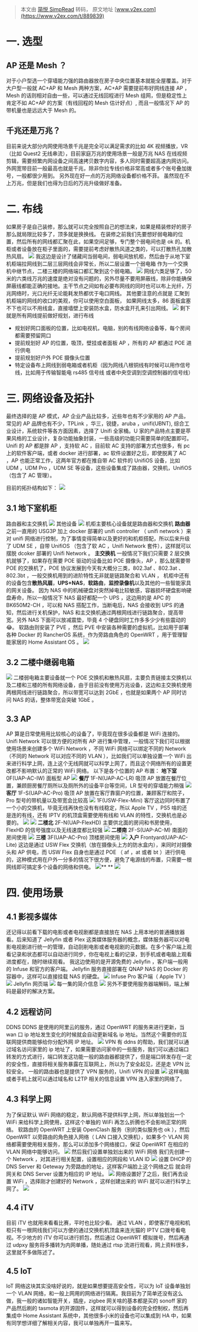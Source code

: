 > 本文由 [简悦 SimpRead](http://ksria.com/simpread/) 转码， 原文地址 [www.v2ex.com](https://www.v2ex.com/t/889839)

一. 选型
=====

AP 还是 Mesh ？
------------

对于小户型选一个穿墙能力强的路由器放在房子中央位置基本就能全屋覆盖。对于大户型一般就 AC+AP 和 Mesh 两种方案，AC+AP 需要提前布好网线连接 AP ，Mesh 的话则相对自由一些，可以通过无线回程进行 Mesh 组网，但是稳定性上肯定不如 AC+AP 的方案（有线回程的 Mesh 估计好点）, 而且一般情况下 AP 的带机量也是远远大于 Mesh 的。

千兆还是万兆？
-------

目前来说大部分内网使用场景千兆是完全可以满足需求的比如 4K 视频播放，VR （比如 Quest2 无线串流），目前家庭万兆的使用场景一般是万兆 NAS 在线视频剪辑，需要频繁内网设备之间高速拷贝数字内容，多人同时需要超高速内网访问。 外网宽带目前一般最高也就是千兆，除非你拉专线价格非常高或者多个账号叠加拨号，一般都很少用到。 另外现在好一点的万兆网络设备都价格不菲。 虽然现在不上万兆，但是我们也得为日后的万兆升级做好准备。

二. 布线
=====

如果房子是自己装修，那么就可以完全按照自己的想法来，如果是精装修好的房子那么就局限比较多了，顶多就是换换线。 在装修之前我们先要想好弱电箱的位置，然后所有的网线都汇聚在此，如果空间足够，专门整个弱电间也是 ok 的。机柜或者设备放在柜子里面的，需要提前考虑好散热风道之类的，可以打散热孔加散热风扇。 ![](https://cdn.nlark.com/yuque/0/2022/jpeg/328998/1661952711348-53d077c2-4c3f-4c6a-8b44-02a3195bd1d1.jpeg#clientId=u9290e070-0038-4&crop=0&crop=0&crop=1&crop=1&from=paste&id=u7524e969&margin=%5Bobject%20Object%5D&originHeight=667&originWidth=1000&originalType=url&ratio=1&rotation=0&showTitle=false&status=done&style=none&taskId=u5bf9b74d-4d0f-4e9a-bc56-e82fddbefb3&title=) 我这边是设计了储藏间当弱电间，弱电间放机柜，然后由于从地下室机柜端拉网线到二层三层网线会非常长，所以二层设置一个弱电箱 作为一个交换机中继节点，二楼三楼的网络端口都汇聚到这个弱电箱。 ![](https://cdn.nlark.com/yuque/0/2022/jpeg/328998/1661952711903-614fc23e-2fa3-4f65-8a53-96e68e125b5e.jpeg#clientId=u9290e070-0038-4&crop=0&crop=0&crop=1&crop=1&from=paste&id=uc9db4478&margin=%5Bobject%20Object%5D&originHeight=855&originWidth=627&originalType=url&ratio=1&rotation=0&showTitle=false&status=done&style=none&taskId=u107cbd48-a28e-42b9-b2f3-4246db1ba93&title=) 网线六类足够了，50 米的六类线万兆的速度是绝对没有问题的，另外尽量不要用屏蔽线，除非你能确保屏蔽线都能正确的接地。主干节点之间如有必要布网线的同时也可以布上光纤，万兆网络时，光口光纤无论能耗发热都优于电口网线。 其他要注意的点就是 汇聚到机柜端的网线的收口的美观，你可以使用空白面板， 如果网线太多，86 面板盒塞不下也可以不用线盒，直接墙壁上安装防水盒，防水盒开孔来引出网线。 ![](https://cdn.nlark.com/yuque/0/2022/jpeg/328998/1661952712102-405e29ef-f08d-4d76-a3c9-cead9544933b.jpeg#clientId=u9290e070-0038-4&crop=0&crop=0&crop=1&crop=1&from=paste&id=u18e13eb5&margin=%5Bobject%20Object%5D&originHeight=667&originWidth=1000&originalType=url&ratio=1&rotation=0&showTitle=false&status=done&style=none&taskId=u7e3eb9d1-d931-4d9b-b0ad-c162893cd5c&title=) 剩下就是所有网线提前做好规划，进行布线

*   规划好网口面板的位置，比如电视机，电脑，别的有线网络设备等，每个房间都需要预留网口
*   提前规划好 AP 的位置，吸顶，壁挂或者面板 AP ，所有的 AP 都通过 POE 进行供电
*   提前规划好户外 POE 摄像头位置
*   特定设备布上网线到弱电箱或者机柜（因为网线八根铜线有时候可以用作信号线，比如用于传输智能电 rs485 信号线 或者中央空调到空调控制器的信号线）

三. 网络设备及拓扑
==========

最终选择的是 AP 模式，AP 企业产品比较多，近些年也有不少家用的 AP 产品，常见的 AP 品牌也有不少，TPLink ，华三，锐捷，aruba ，unifi(UBNT), 综合工业设计，系统软件等各方面因素，选择了 Unifi 全家桶。U 家的产品特点主要是苹果风格的工业设计，复杂功能抽象封装，一些高级的功能只需要简单的配置即可。 Unifi 的 AP 都是胖 AP ，支持软 AC ，目前软 AC 支持的部署方式也很多，有 pc 上的软件客户端，或者 docker 进行部署，ac 软件设置好之后，即使脱离了 AC ，AP 也能正常工作，这两年官方都在推自带 AC 软件的 UnifiOS 设备，比如 UDM ，UDM Pro ，UDM SE 等设备，这些设备集成了路由器，交换机，UnifiOS （包含了 AC 管理）。

目前的拓扑结构如下： ![](https://cdn.nlark.com/yuque/0/2022/jpeg/328998/1661952712196-5e4b4143-0142-45bb-8028-3c6f6ef72704.jpeg#clientId=u9290e070-0038-4&crop=0&crop=0&crop=1&crop=1&from=paste&height=418&id=udc24456c&margin=%5Bobject%20Object%5D&originHeight=835&originWidth=1000&originalType=url&ratio=1&rotation=0&showTitle=false&status=done&style=none&taskId=ub224e0bb-bf39-4b32-909a-07c423378a1&title=&width=500)

3.1 地下室机柜
---------

路由器和主交换机 ![](https://cdn.nlark.com/yuque/0/2022/jpeg/328998/1661952712243-aa1733bc-3e68-4585-9c55-c9e7a1e14996.jpeg#clientId=u9290e070-0038-4&crop=0&crop=0&crop=1&crop=1&from=paste&height=334&id=u3c3670bb&margin=%5Bobject%20Object%5D&originHeight=667&originWidth=1000&originalType=url&ratio=1&rotation=0&showTitle=false&status=done&style=none&taskId=uf96a624d-8383-46fd-80b8-85d401adea1&title=&width=500) 其他设备 ![](https://cdn.nlark.com/yuque/0/2022/jpeg/328998/1661952712511-6aeeaf03-e163-4f5d-af94-22856ad4ff10.jpeg#clientId=u9290e070-0038-4&crop=0&crop=0&crop=1&crop=1&from=paste&height=334&id=u9679ad31&margin=%5Bobject%20Object%5D&originHeight=667&originWidth=1000&originalType=url&ratio=1&rotation=0&showTitle=false&status=done&style=none&taskId=ubfcabf50-a3a2-49be-bf98-d2e579ba6f6&title=&width=500) 机柜主要核心设备就是路由器和交换机 **路由器** 之前一直用的 USG3P 加上 docker 部署的 unifi controller （ unifi network ）来对 unifi 网络进行控制，为了事情变得简单以及更好的和机柜搭配，所以后来升级了 UDM SE ，自带 UnifiOS （包含了软 AC ，Unifi Network 套件），这样就可以摆脱 dcoker 部署的 Unifi Network 。 **主交换机** 一般情况下我们只需要 2 层交换机就够了，如果存在需要 POE 驱动的设备比如 POE 摄像头，AP ，那么就需要带 POE 的交换机了，POE 协议发展到今天有大概分三类，802.3af 、802.3at 、802.3bt ，一般交换机用到的进阶特性无非就是链路聚合和 VLAN ， 机柜中还有的设备包含**散热风扇**，**UPS+NAS**，**软路由**，**监控录像机**以及其他的一些智能家具的网关设备。 因为 NAS 中的机械硬盘对突然掉电比较敏感，容器损坏硬盘影响硬盘寿命，所以一般情况下 NAS 最好都配一个 UPS ，这边用的是 APC 的 BK650M2-CH ，可以和 NAS 搭配工作，当断电后，NAS 会接收到 UPS 的通知，然后进行关机保护，NAS 和主交换机通过两根网线进行链路聚合，提高带宽。另外 NAS 下面可以放减震垫，毕竟 4 个硬盘同时工作多多少少有些震动的😂。 软路由则安装了 PVE ，然后 PVE 中安装各种需要的虚拟机，比如用于部署各种 Docker 的 RancherOS 系统，作为旁路由角色的 OpenWRT ，用于管理智能家居的 Home Assistant OS 。 ![](https://cdn.nlark.com/yuque/0/2022/png/328998/1661952712303-7dec49dc-ca7c-44a1-a6b1-754913302822.png#clientId=u9290e070-0038-4&crop=0&crop=0&crop=1&crop=1&from=paste&height=276&id=u084ec47c&margin=%5Bobject%20Object%5D&originHeight=552&originWidth=402&originalType=url&ratio=1&rotation=0&showTitle=false&status=done&style=none&taskId=ue89826ef-a9fe-452d-a0cd-b5ea8c07e95&title=&width=201)

**3.2 二楼中继弱电箱**
---------------

![](https://cdn.nlark.com/yuque/0/2022/jpeg/328998/1661952712668-40dcead4-693e-418f-b1ea-ca6042c9fa81.jpeg#clientId=u9290e070-0038-4&crop=0&crop=0&crop=1&crop=1&from=paste&height=334&id=uc6366a41&margin=%5Bobject%20Object%5D&originHeight=667&originWidth=1000&originalType=url&ratio=1&rotation=0&showTitle=false&status=done&style=none&taskId=u5614dc84-484f-46ec-b7fd-575b235141f&title=&width=500) 二楼弱电箱主要设备就一个 POE 交换机和散热风扇，主要负责链接主交换机以及二楼和三楼的所有网络设备，由于目前没有使用万兆设备，这边和主交换机使用两根网线进行链路聚合，所以带宽可以达到 2GbE ，也就是如果两个 AP 同时访问 NAS 的话，整体带宽会突破 1GbE 。

**3.3 AP**
----------

AP 算是日常使用用比较核心的设备了，毕竟现在很多设备都是 WiFi 连接的。Unifi Network 可以很方便的对所有 AP 进行集中管理，一般情况下我们可以根据使用场景来创建多个 WiFi Network ，不同 WiFi 网络可以绑定不同的 Network （不同的 Network 可以对应不同的 VLAN ），比如我们可以单独设置一个 WiFi 出来进行科学上网，连上这个无线网就可以科学上网了，而且这个网络所有的设置更改都不影响默认的正常的 WiFi 网络。 以下是各个位置的 AP 布置： **地下室** 0F(UAP-AC-IW) 面板型 AP ![](https://cdn.nlark.com/yuque/0/2022/jpeg/328998/1661952712659-39751971-cc7f-4b6b-9d5d-b0ac23533914.jpeg#clientId=u9290e070-0038-4&crop=0&crop=0&crop=1&crop=1&from=paste&height=334&id=u41a46f80&margin=%5Bobject%20Object%5D&originHeight=667&originWidth=1000&originalType=url&ratio=1&rotation=0&showTitle=false&status=done&style=none&taskId=u87f2e711-5ec9-44bb-81d0-f30e1b7c651&title=&width=500) **餐厅** 1F-N(UAP-AC-LR) 吸顶 AP 放置在餐厅位置，兼顾厨房餐厅厕所以及厕所外的设备平台等空间，LR 型号的穿墙能力稍强 ![](https://cdn.nlark.com/yuque/0/2022/jpeg/328998/1661952712836-584de71d-cd0a-4a48-88d1-d5c23b79b677.jpeg#clientId=u9290e070-0038-4&crop=0&crop=0&crop=1&crop=1&from=paste&height=334&id=u66340c13&margin=%5Bobject%20Object%5D&originHeight=667&originWidth=1000&originalType=url&ratio=1&rotation=0&showTitle=false&status=done&style=none&taskId=ud7462bb8-d848-409a-ac1d-8df1cb3cff6&title=&width=500) **客厅** 1F-S(UAP-AC-Pro) 吸顶 AP 放置在客厅靠窗户的位置，兼顾客厅和院子，Pro 型号的带机量以及带宽会比较高 ![](https://cdn.nlark.com/yuque/0/2022/jpeg/328998/1661952712872-b075bcda-8e7b-4d6d-b294-c196049b696d.jpeg#clientId=u9290e070-0038-4&crop=0&crop=0&crop=1&crop=1&from=paste&height=334&id=u9301dd9d&margin=%5Bobject%20Object%5D&originHeight=667&originWidth=1000&originalType=url&ratio=1&rotation=0&showTitle=false&status=done&style=none&taskId=u85719376-cb1f-4414-9e7a-d3454b46848&title=&width=500) 1F(USW-Flex-Mini) 客厅这边同时布置了一个小的交换机，毕竟无线再快也没有有线稳定，所以 Apple TV ，PS5 啥的还是连的有线，还有 IPTV 的机顶盒需要使用有线和 VLAN 的特性，交换机也是必要的。 ![](https://cdn.nlark.com/yuque/0/2022/jpeg/328998/1661952713184-acc857ed-745a-4617-8919-5e274decc36c.jpeg#clientId=u9290e070-0038-4&crop=0&crop=0&crop=1&crop=1&from=paste&height=334&id=u150d369f&margin=%5Bobject%20Object%5D&originHeight=667&originWidth=1000&originalType=url&ratio=1&rotation=0&showTitle=false&status=done&style=none&taskId=u7fe8f5f3-3f3a-47a9-8f65-413ce3e43b4&title=&width=500) ![](https://cdn.nlark.com/yuque/0/2022/jpeg/328998/1661952713291-3a4437a3-a729-4dcb-b517-39dd84bef74d.jpeg#clientId=u9290e070-0038-4&crop=0&crop=0&crop=1&crop=1&from=paste&height=334&id=u4480de83&margin=%5Bobject%20Object%5D&originHeight=667&originWidth=1000&originalType=url&ratio=1&rotation=0&showTitle=false&status=done&style=none&taskId=u11654458-4a81-40f2-b15a-01e5743f235&title=&width=500) **二楼北** 2F-N(UAP-FlexHD) 主要供北面的房间和书房使用，FlexHD 的信号强度以及无线速度都比较强 ![](https://cdn.nlark.com/yuque/0/2022/jpeg/328998/1661952713288-54d45e34-bd23-4b0c-9333-db66c51c8de4.jpeg#clientId=u9290e070-0038-4&crop=0&crop=0&crop=1&crop=1&from=paste&height=334&id=ud519ba0b&margin=%5Bobject%20Object%5D&originHeight=667&originWidth=1000&originalType=url&ratio=1&rotation=0&showTitle=false&status=done&style=none&taskId=u3d0a7045-80ec-4614-9dc7-0e634fcea1d&title=&width=500) **二楼南** 2F-S(UAP-AC-M) 南面的房间使用 ![](https://cdn.nlark.com/yuque/0/2022/jpeg/328998/1661952713417-a05bbdf9-cf69-499a-b76f-14f88ef5f47b.jpeg#clientId=u9290e070-0038-4&crop=0&crop=0&crop=1&crop=1&from=paste&height=334&id=u0ad27754&margin=%5Bobject%20Object%5D&originHeight=667&originWidth=1000&originalType=url&ratio=1&rotation=0&showTitle=false&status=done&style=none&taskId=u08f6eaa5-0145-40e2-a329-323eac0aed6&title=&width=500) **三楼** 3F(UAP-AC-Pro) 顶楼房间使用 ![](https://cdn.nlark.com/yuque/0/2022/jpeg/328998/1661952713494-2019cec8-9830-4ec3-b498-d86c23369359.jpeg#clientId=u9290e070-0038-4&crop=0&crop=0&crop=1&crop=1&from=paste&height=334&id=u474212d8&margin=%5Bobject%20Object%5D&originHeight=667&originWidth=1000&originalType=url&ratio=1&rotation=0&showTitle=false&status=done&style=none&taskId=u604c15f1-e108-4e7f-b456-2832ee24018&title=&width=500) **入户** Frontyard(UAP-AC-Lite) 这边是通过 USW Flex 交换机（放在摄像头上方的防水盒内），来同时对摄像头和 AP 供电，而 USW Flex 自身也是通过 POE （ af ，at 或者 bt ）进行供电的，这种模式用在户外一分多的情况下很方便，避免了电源线的布置，只需要一根网线即可搞定多个设备的网络和供电。 ![](https://cdn.nlark.com/yuque/0/2022/png/328998/1661952713850-546f02ab-195d-4c56-a085-04a613dce58b.png#clientId=u9290e070-0038-4&crop=0&crop=0&crop=1&crop=1&from=paste&height=300&id=ub3cfea0f&margin=%5Bobject%20Object%5D&originHeight=600&originWidth=600&originalType=url&ratio=1&rotation=0&showTitle=false&status=done&style=none&taskId=ud05536be-957f-4b39-83ad-fb13f9672ff&title=&width=300)** ** ![](https://cdn.nlark.com/yuque/0/2022/jpeg/328998/1661952713845-95b116a2-a929-430f-9110-95df296b2160.jpeg#clientId=u9290e070-0038-4&crop=0&crop=0&crop=1&crop=1&from=paste&height=334&id=u3675e3c9&margin=%5Bobject%20Object%5D&originHeight=667&originWidth=1000&originalType=url&ratio=1&rotation=0&showTitle=false&status=done&style=none&taskId=ud633df13-1244-46d3-9745-be59ad21d29&title=&width=500)

四. 使用场景
=======

4.1 影视多媒体
---------

还记得以前看下载的电影或者电视剧都是直接放在 NAS 上用本地的普通播放器看。后来知道了 Jellyfin 或者 Plex 这类媒体服务器的概念，媒体服务器可以对电影电视剧进行统一的管理，自动刮削电影或者电视剧的元数据。在多个客户端上观看记录和状态都可以自动进行同步，你在电视上看的记录，到手机或者电脑上观看进度都在，随时继续观看。 我这边使用的是开源免费的 Jellyfin ，客户端一般用的 Infuse 和官方的客户端。 Jellyfin 服务直接部署在 QNAP NAS 的 Docker 的容器中，这样可以直接挂载 NAS 的硬盘。 ![](https://cdn.nlark.com/yuque/0/2022/png/328998/1661952713903-983b3fb6-cbce-4b68-ad4d-4806a4970877.png#clientId=u9290e070-0038-4&crop=0&crop=0&crop=1&crop=1&from=paste&id=ud160401f&margin=%5Bobject%20Object%5D&originHeight=588&originWidth=1000&originalType=url&ratio=1&rotation=0&showTitle=false&status=done&style=none&taskId=u6c5da597-dcdf-4ba2-a5cc-841a2cf7968&title=) Infuse Pro 客户端（ Apple TV ） ![](https://cdn.nlark.com/yuque/0/2022/jpeg/328998/1661952714064-7ec82458-10d5-4625-8a83-7c56bcc1056c.jpeg#clientId=u9290e070-0038-4&crop=0&crop=0&crop=1&crop=1&from=paste&id=ufc376156&margin=%5Bobject%20Object%5D&originHeight=667&originWidth=1000&originalType=url&ratio=1&rotation=0&showTitle=false&status=done&style=none&taskId=u25442c1c-e22f-49d4-b7ba-7f2655e64c6&title=) Jellyfin 网页端 ![](https://cdn.nlark.com/yuque/0/2022/png/328998/1661952714090-7492ab51-f414-4d01-a21b-cd39f5e4bf56.png#clientId=u9290e070-0038-4&crop=0&crop=0&crop=1&crop=1&from=paste&id=ue80245cc&margin=%5Bobject%20Object%5D&originHeight=1147&originWidth=1000&originalType=url&ratio=1&rotation=0&showTitle=false&status=done&style=none&taskId=u8a489c29-e4c6-4e4a-a8f7-ecc1f944f6b&title=) 每一集的简介信息 ![](https://cdn.nlark.com/yuque/0/2022/png/328998/1661952714203-b6c2916b-9371-41c4-a8fa-64f416bbaa26.png#clientId=u9290e070-0038-4&crop=0&crop=0&crop=1&crop=1&from=paste&id=u2b4c28f2&margin=%5Bobject%20Object%5D&originHeight=1169&originWidth=1000&originalType=url&ratio=1&rotation=0&showTitle=false&status=done&style=none&taskId=u1713fc75-217a-4c3b-b824-2420a5a2316&title=) 另外不要使用服务器端解码，端上解码是最好的解决方案。

**4.2 远程访问**
------------

DDNS DDNS 是使用的阿里云的服务，通过 OpenWRT 的服务来进行更新，当 wan 口 ip 地址发生变化的时候就会自动更新域名 ip 地址。当然这个需要你的互联网提供商能够给你分配外网 IP 地址。 ![](https://cdn.nlark.com/yuque/0/2022/png/328998/1661952714428-c2a16bfa-a3cb-487d-990a-9c4085534731.png#clientId=u9290e070-0038-4&crop=0&crop=0&crop=1&crop=1&from=paste&id=u9cb08415&margin=%5Bobject%20Object%5D&originHeight=1438&originWidth=1000&originalType=url&ratio=1&rotation=0&showTitle=false&status=done&style=none&taskId=ue68157b0-f570-4518-ac47-638a71037ad&title=) VPN 有 ddns 的帮助，我们就可以通过域名访问家里的 ip 地址了，如果需要访问家中的一些服务，我们可以通过端口转发的方式进行，端口转发这功能一般的路由器都提供了，但是端口转发存在一定的安全性，直接将相关服务暴露在互联网上，所以为了安全起见，还是走 VPN 比较安全。 一般的路由器也是提供了 VPN 服务的，Unifi VPN 的设置 ![](https://cdn.nlark.com/yuque/0/2022/png/328998/1661952714546-57bb9915-15d7-4b64-9ad8-1cee305e5193.png#clientId=u9290e070-0038-4&crop=0&crop=0&crop=1&crop=1&from=paste&id=u3071be38&margin=%5Bobject%20Object%5D&originHeight=806&originWidth=1000&originalType=url&ratio=1&rotation=0&showTitle=false&status=done&style=none&taskId=u34aabac2-bbbd-44f9-a33a-28fd27baed3&title=) 这样电脑或者手机上就可以通过域名和 L2TP 相关的信息设置 VPN 连入家里的网络了。

4.3 科学上网
--------

为了保证默认 WiFi 网络的稳定，默认网络不提供科学上网，所以单独划出一个 WiFi 来给科学上网使用，这样这个单独的 WiFi 再怎么折腾也不会影响正常的网络。 软路由的 OpenWRT 上安装 OpenClash 服务（别的类似服务也 ok ），然后 OpenWRT 以旁路由的角色接入网络（ LAN 口接入交换机），如果多个 VLAN 网络都需要使用相关服务，那么可以添加多个网络接口，保证 OpenWRT 在相应的 VLAN 网络中能够访问。 ![](https://cdn.nlark.com/yuque/0/2022/png/328998/1661952714707-933315d2-dedb-45b1-a07b-47bb340453a3.png#clientId=u9290e070-0038-4&crop=0&crop=0&crop=1&crop=1&from=paste&id=uc525d0f2&margin=%5Bobject%20Object%5D&originHeight=863&originWidth=1000&originalType=url&ratio=1&rotation=0&showTitle=false&status=done&style=none&taskId=ubd33b3b2-5348-4e2c-b8f0-ebeba902bef&title=) 然后我们设置单独划出来的 WiFi 网络 我们先创建一个 Network ，对其进行相关配置，设置相应的网段和 VLAN ID ![](https://cdn.nlark.com/yuque/0/2022/png/328998/1661952714636-89b84b2d-175a-4b90-a459-b4a51ecb3abb.png#clientId=u9290e070-0038-4&crop=0&crop=0&crop=1&crop=1&from=paste&id=ubc8ff27c&margin=%5Bobject%20Object%5D&originHeight=666&originWidth=1000&originalType=url&ratio=1&rotation=0&showTitle=false&status=done&style=none&taskId=u4d5045a2-d923-4854-9b90-9e515d669b6&title=) 设置 DHCP 的 DNS Server 和 Geteway 为旁路由的地址，这样客户端脸上这个网络之后 就会将网关和 DNS Server 设置为相应的 IP 地址。 ![](https://cdn.nlark.com/yuque/0/2022/png/328998/1661952714966-34d7726e-b785-4edc-b2fb-e3d67b31724e.png#clientId=u9290e070-0038-4&crop=0&crop=0&crop=1&crop=1&from=paste&id=u42f65f19&margin=%5Bobject%20Object%5D&originHeight=684&originWidth=1000&originalType=url&ratio=1&rotation=0&showTitle=false&status=done&style=none&taskId=u8bec8252-e384-482a-8484-d46e0d59a0d&title=) 网络设置好了之后，我们再去设置 WiFi ，选择刚才创建好的 Network ，这样创建出来的 WiFi 就可以进行科学上网了。 ![](https://cdn.nlark.com/yuque/0/2022/png/328998/1661952715097-84c838ef-0b11-43cb-badd-55c6e174134d.png#clientId=u9290e070-0038-4&crop=0&crop=0&crop=1&crop=1&from=paste&id=u14898319&margin=%5Bobject%20Object%5D&originHeight=898&originWidth=1000&originalType=url&ratio=1&rotation=0&showTitle=false&status=done&style=none&taskId=u88ddc50a-da84-40d5-8c3f-148d701ecc8&title=)

4.4 iTV
-------

目前 iTV 也就用来看看比赛，平时也比较少看。 通过 VLAN ，即使客厅电视和机柜只有一根网线我们可以方便的通过交换机机顶盒来连光猫的 IPTV 口拨号看电视。不少地方的 iTV 你可以进行抓包，然后通过 OpenWRT 模拟拨号，然后再通过 udpxy 服务将多播转为内网单播，随处通过 rtsp 流进行观看，网上资料很多，这里就不多做陈述了。

4.5 IoT
-------

IoT 网络这块其实没啥好说的，就是如果想要提高安全性，可以为 IoT 设备单独划一个 VLAN 网络，和一般上网用的网络进行隔离。我目前为了简单还没有这么做，我一般的诸如智能开关，插座，zigbee 网关啥的基本都是买的 sonoff 家的产品然后刷的 tasmota 的开源固件，这样就可以得到设备的完全控制权，然后再集成中 Home Assistant 系统中，其他很多小米的设备也可以集成到 HA 中，如果有同学想详细了解相关内容，我可以单独再开一篇来写。